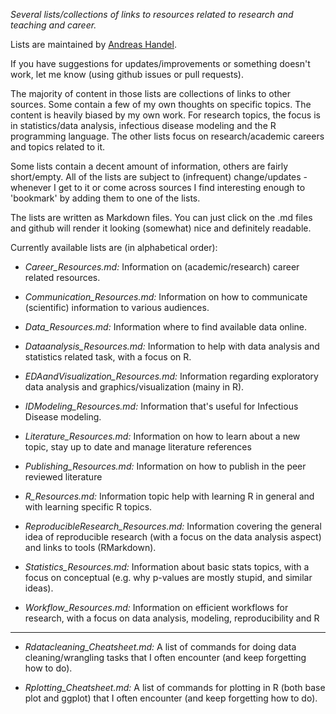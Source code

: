 *Several lists/collections of links to resources related to research and teaching and career.*

Lists are maintained by [Andreas Handel](http://handelgroup.uga.edu/).

If you have suggestions for updates/improvements or something doesn't work, let me know (using github issues or pull requests).  

The majority of content in those lists are collections of links to other sources. Some contain a few of my own thoughts on specific topics. The content is heavily biased by my own work. For research topics, the focus is in statistics/data analysis, infectious disease modeling and the R programming language. The other lists focus on research/academic careers and topics related to it.

Some lists contain a decent amount of information, others are fairly short/empty. All of the lists are subject to (infrequent) change/updates - whenever I get to it or come across sources I find interesting enough to 'bookmark' by adding them to one of the lists.

The lists are written as Markdown files. You can just click on the .md files and github will render it looking (somewhat) nice and definitely readable.

Currently available lists are (in alphabetical order):

- *Career_Resources.md:* Information on (academic/research) career related resources. 

- *Communication_Resources.md:* Information on how to communicate (scientific) information to various audiences.

- *Data_Resources.md:* Information where to find available data online.

- *Dataanalysis_Resources.md:* Information to help with data analysis and statistics related task, with a focus on R.

- *EDAandVisualization_Resources.md:* Information regarding exploratory data analysis and graphics/visualization (mainy in R). 

- *IDModeling_Resources.md:* Information that's useful for Infectious Disease modeling. 

- *Literature_Resources.md:* Information on how to learn about a new topic, stay up to date and manage literature references

- *Publishing_Resources.md:* Information on how to publish in the peer reviewed literature

- *R_Resources.md:* Information topic help with learning R in general and with learning specific R topics.

- *ReproducibleResearch_Resources.md:* Information covering the general idea of reproducible research (with a focus on the data analysis aspect) and links to tools (RMarkdown).

- *Statistics_Resources.md:* Information about basic stats topics, with a focus on conceptual (e.g. why p-values are mostly stupid, and similar ideas).

- *Workflow_Resources.md:* Information on efficient workflows for research, with a focus on data analysis, modeling, reproducibility and R

***

- *Rdatacleaning_Cheatsheet.md:* A list of commands for doing data cleaning/wrangling tasks that I often encounter (and keep forgetting how to do).
 
- *Rplotting_Cheatsheet.md:* A list of commands for plotting in R (both base plot and ggplot) that I often encounter (and keep forgetting how to do).
 
